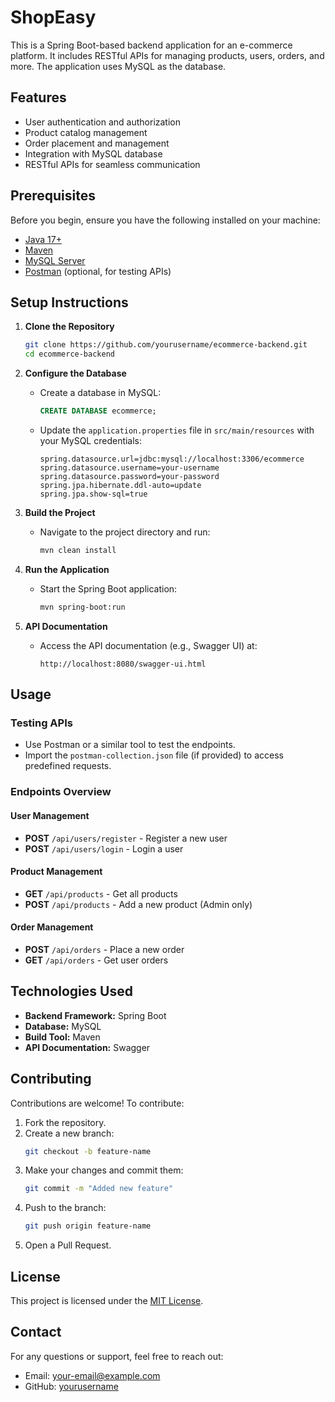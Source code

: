 # ShopEasy

This is a Spring Boot-based backend application for an e-commerce platform. It includes RESTful APIs for managing products, users, orders, and more. The application uses MySQL as the database.

## Features

- User authentication and authorization
- Product catalog management
- Order placement and management
- Integration with MySQL database
- RESTful APIs for seamless communication

## Prerequisites

Before you begin, ensure you have the following installed on your machine:

- [Java 17+](https://www.oracle.com/java/technologies/javase-jdk17-downloads.html)
- [Maven](https://maven.apache.org/install.html)
- [MySQL Server](https://dev.mysql.com/downloads/installer/)
- [Postman](https://www.postman.com/) (optional, for testing APIs)

## Setup Instructions

1. **Clone the Repository**
   ```bash
   git clone https://github.com/yourusername/ecommerce-backend.git
   cd ecommerce-backend
   ```

2. **Configure the Database**
   - Create a database in MySQL:
     ```sql
     CREATE DATABASE ecommerce;
     ```
   - Update the `application.properties` file in `src/main/resources` with your MySQL credentials:
     ```properties
     spring.datasource.url=jdbc:mysql://localhost:3306/ecommerce
     spring.datasource.username=your-username
     spring.datasource.password=your-password
     spring.jpa.hibernate.ddl-auto=update
     spring.jpa.show-sql=true
     ```

3. **Build the Project**
   - Navigate to the project directory and run:
     ```bash
     mvn clean install
     ```

4. **Run the Application**
   - Start the Spring Boot application:
     ```bash
     mvn spring-boot:run
     ```

5. **API Documentation**
   - Access the API documentation (e.g., Swagger UI) at:
     ```
     http://localhost:8080/swagger-ui.html
     ```

## Usage

### Testing APIs
- Use Postman or a similar tool to test the endpoints.
- Import the `postman-collection.json` file (if provided) to access predefined requests.

### Endpoints Overview

#### User Management
- **POST** `/api/users/register` - Register a new user
- **POST** `/api/users/login` - Login a user

#### Product Management
- **GET** `/api/products` - Get all products
- **POST** `/api/products` - Add a new product (Admin only)

#### Order Management
- **POST** `/api/orders` - Place a new order
- **GET** `/api/orders` - Get user orders

## Technologies Used

- **Backend Framework:** Spring Boot
- **Database:** MySQL
- **Build Tool:** Maven
- **API Documentation:** Swagger

## Contributing

Contributions are welcome! To contribute:

1. Fork the repository.
2. Create a new branch:
   ```bash
   git checkout -b feature-name
   ```
3. Make your changes and commit them:
   ```bash
   git commit -m "Added new feature"
   ```
4. Push to the branch:
   ```bash
   git push origin feature-name
   ```
5. Open a Pull Request.

## License

This project is licensed under the [MIT License](LICENSE).

## Contact

For any questions or support, feel free to reach out:

- Email: your-email@example.com
- GitHub: [yourusername](https://github.com/yourusername)
